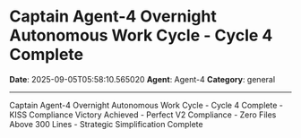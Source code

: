 # Captain Agent-4 Overnight Autonomous Work Cycle - Cycle 4 Complete

**Date**: 2025-09-05T05:58:10.565020
**Agent**: Agent-4
**Category**: general

---

Captain Agent-4 Overnight Autonomous Work Cycle - Cycle 4 Complete - KISS Compliance Victory Achieved - Perfect V2 Compliance - Zero Files Above 300 Lines - Strategic Simplification Complete
